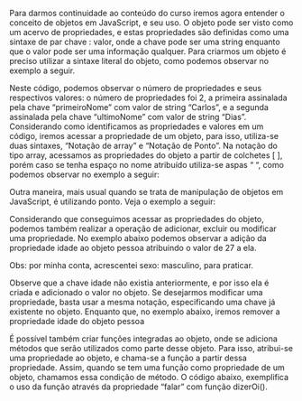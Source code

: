 Para darmos continuidade ao conteúdo do curso iremos agora entender o conceito
de objetos em JavaScript, e seu uso. O objeto pode ser visto como um acervo de
propriedades, e estas propriedades são definidas como uma sintaxe de par chave : valor,
onde a chave pode ser uma string enquanto que o valor pode ser uma informação
qualquer. Para criarmos um objeto é preciso utilizar a sintaxe literal do objeto, como
podemos observar no exemplo a seguir.

Neste código, podemos observar o número de propriedades e seus respectivos valores: o
número de propriedades foi 2, a primeira assinalada pela chave “primeiroNome” com valor
de string “Carlos”, e a segunda assinalada pela chave “ultimoNome” com valor de string
“Dias”. Considerando como identificamos as propriedades e valores em um código, iremos
acessar a propriedade de um objeto, para isso, utiliza-se duas sintaxes, “Notação de array”
e “Notação de Ponto”. Na notação do tipo array, acessamos as propriedades do objeto a
partir de colchetes [ ], porém caso se tenha espaço no nome atribuído utiliza-se aspas “ “,
como podemos observar no exemplo a seguir:

Outra maneira, mais usual quando se trata de manipulação de objetos em
JavaScript, é utilizando ponto. Veja o exemplo a seguir:

Considerando que conseguimos acessar as propriedades do objeto, podemos
também realizar a operação de adicionar, excluir ou modificar uma propriedade. No
exemplo abaixo podemos observar a adição da propriedade idade ao objeto pessoa
atribuindo o valor de 27 a ela.

Obs: por minha conta, acrescentei sexo: masculino, para praticar.

Observe que a chave idade não existia anteriormente, e por isso ela é criada e
adicionado o valor no objeto. Se desejarmos modificar uma propriedade, basta usar a
mesma notação, especificando uma chave já existente no objeto. Enquanto que, no
exemplo abaixo, iremos remover a propriedade idade do objeto pessoa

É possível também criar funções integradas ao objeto, onde se adiciona métodos
que serão utilizados como parte desse objeto. Para isso, atribui-se uma propriedade ao
objeto, e chama-se a função a partir dessa propriedade. Assim, quando se tem uma função
como propriedade de um objeto, chamamos essa condição de método. O código abaixo,
exemplifica o uso da função através da propriedade “falar” com função dizerOi().
